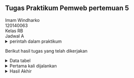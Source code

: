 ## Tugas Praktikum Pemweb pertemuan 5

<div>Imam Windharko
<div>120140063
<div>Kelas RB
<div>Jadwal A



<details>
  <summary>perintah dalam praktikum</summary>
   <blockquote>Buatlah aplikasi web yang dapat menampilkan data mahasiswa ketika pengguna melakukan
    perubahan pada pilihan program studi yang tersedia menggunakan bantuan AJAX.
   <li>Aplikasi terhubung ke database yang memiliki tabel mahasiswa dengan minimal 3 data yaitu NIM, Nama, dan Program Studi.
   <li>Terdapat minimal 10 baris data mahasiswa.</blockquote>
</details>

Berikut hasil tugas yang telah dikerjakan

<details>
<summary>Data tabel</summary>
Dibuat Data sebanyak 14, Sebagai berikut:
[]
</details>

<details>
<summary>Pertama kali dijalankan</summary>
Saat pertama kali dibuka tidak menampilkan data-data karena belum memilih option
[]
</details>

<details>
<summary>Hasil Akhir</summary>
Jika sudah memilih option maka akan menampilkan data sesuai option.

*IF
[]
</details>
